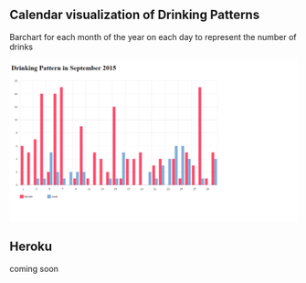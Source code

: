 ## Calendar visualization of Drinking Patterns

Barchart for each month of the year on each day to represent the number of drinks

![alt tag](https://github.com/tapa8728/Calendar-bars/blob/master/screenshots/september.png)


## Heroku
coming soon
